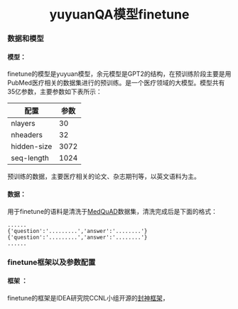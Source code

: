 # <center> yuyuanQA模型finetune
### 数据和模型
#### 模型：
finetune的模型是yuyuan模型，余元模型是GPT2的结构，在预训练阶段主要是用PubMed医疗相关的数据集进行的预训练。是一个医疗领域的大模型。模型共有35亿参数，主要参数如下表所示：

| 配置        | 参数 |
| ----------- | ---- |
| nlayers     | 30   |
| nheaders    | 32   |
| hidden-size | 3072 |
| seq-length  | 1024 |

预训练的数据，主要医疗相关的论文、杂志期刊等，以英文语料为主。
#### 数据：
用于finetune的语料是清洗于[MedQuAD](https://github.com/abachaa/MedQuAD)数据集，清洗完成后是下面的格式：
```jsonline
......
{'question':'.........','answer':'........'}
{'question':'.........','answer':'........'}
......
```
### finetune框架以及参数配置
#### 框架 ：
finetune的框架是IDEA研究院CCNL小组开源的[封神框架](https://github.com/IDEA-CCNL/Fengshenbang-LM/tree/main/fengshen)，